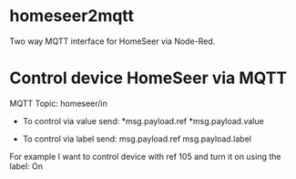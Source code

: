 # homeseer2mqtt
Two way MQTT interface for HomeSeer via Node-Red.

# Control device HomeSeer via MQTT
MQTT Topic: homeseer/in

* To control via value send:
  *msg.payload.ref
  *msg.payload.value
  
* To control via label send:
  msg.payload.ref
  msg.payload.label
  
For example I want to control device with ref 105 and turn it on using the label: On
